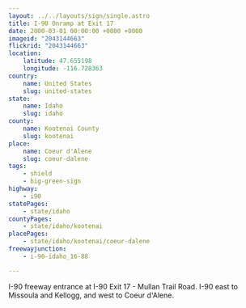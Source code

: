 ```yaml
---
layout: ../../layouts/sign/single.astro
title: I-90 Onramp at Exit 17
date: 2000-03-01 00:00:00 +0000 +0000
imageid: "2043144663"
flickrid: "2043144663"
location:
    latitude: 47.655198
    longitude: -116.728363
country:
    name: United States
    slug: united-states
state:
    name: Idaho
    slug: idaho
county:
    name: Kootenai County
    slug: kootenai
place:
    name: Coeur d'Alene
    slug: coeur-dalene
tags:
    - shield
    - big-green-sign
highway:
    - i90
statePages:
    - state/idaho
countyPages:
    - state/idaho/kootenai
placePages:
    - state/idaho/kootenai/coeur-dalene
freewayjunction:
    - i-90-idaho_16-88

---
```

I-90 freeway entrance at I-90 Exit 17 - Mullan Trail Road.  I-90 east to Missoula and Kellogg, and west to Coeur d'Alene.